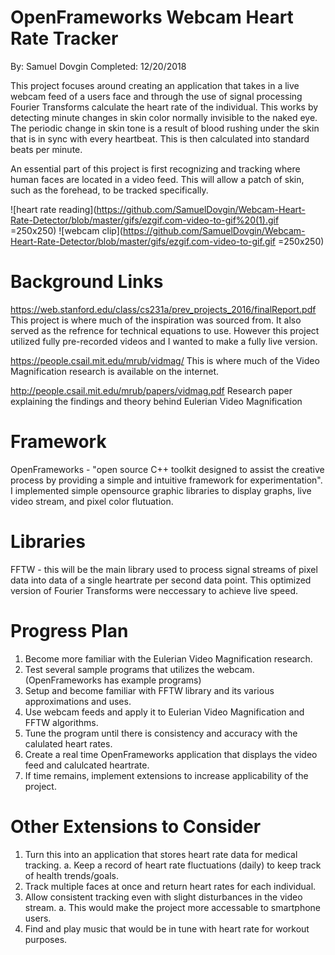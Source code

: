 # OpenFrameworks Webcam Heart Rate Tracker 
By: Samuel Dovgin
Completed: 12/20/2018

This project focuses around creating an application that takes in a live webcam feed of a users face
and through the use of signal processing Fourier Transforms calculate the heart rate of the individual.
This works by detecting minute changes in skin color normally invisible to the naked eye.
The periodic change in skin tone is a result of blood rushing under the skin that is in sync with every 
heartbeat. This is then calculated into standard beats per minute.

An essential part of this project is first recognizing and tracking where human faces are located in a 
video feed. This will allow a patch of skin, such as the forehead, to be tracked specifically.

![heart rate reading](https://github.com/SamuelDovgin/Webcam-Heart-Rate-Detector/blob/master/gifs/ezgif.com-video-to-gif%20(1).gif =250x250)
![webcam clip](https://github.com/SamuelDovgin/Webcam-Heart-Rate-Detector/blob/master/gifs/ezgif.com-video-to-gif.gif =250x250)

# Background Links
https://web.stanford.edu/class/cs231a/prev_projects_2016/finalReport.pdf
This project is where much of the inspiration was sourced from. It also served as the refrence for
technical equations to use. However this project utilized fully pre-recorded videos and I wanted to 
make a fully live version.

https://people.csail.mit.edu/mrub/vidmag/
This is where much of the Video Magnification research is available on the internet.

http://people.csail.mit.edu/mrub/papers/vidmag.pdf
Research paper explaining the findings and theory behind Eulerian Video Magnification

# Framework
OpenFrameworks - "open source C++ toolkit designed to assist the creative process by providing 
a simple and intuitive framework for experimentation". I implemented simple opensource graphic libraries
to display graphs, live video stream, and pixel color flutuation.

# Libraries
FFTW - this will be the main library used to process signal streams of pixel data into data of a
single heartrate per second data point. This optimized version of Fourier Transforms were neccessary
to achieve live speed.

# Progress Plan
1. Become more familiar with the Eulerian Video Magnification research.
2. Test several sample programs that utilizes the webcam. (OpenFrameworks has example programs)
3. Setup and become familiar with FFTW library and its various approximations and uses.
4. Use webcam feeds and apply it to Eulerian Video Magnification and FFTW algorithms.
5. Tune the program until there is consistency and accuracy with the calulated heart rates.
6. Create a real time OpenFrameworks application that displays the video feed and calulcated
   heartrate.
7. If time remains, implement extensions to increase applicability of the project.

# Other Extensions to Consider
1. Turn this into an application that stores heart rate data for medical tracking.
	a. Keep a record of heart rate fluctuations (daily) to keep track of health trends/goals.
2. Track multiple faces at once and return heart rates for each individual.
3. Allow consistent tracking even with slight disturbances in the video stream.
	a. This would make the project more accessable to smartphone users.
4. Find and play music that would be in tune with heart rate for workout purposes.
